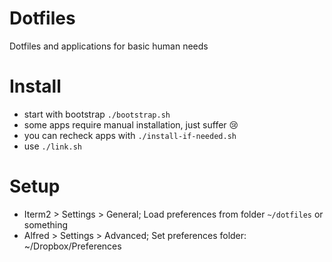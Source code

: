 # Dotfiles

Dotfiles and applications for basic human needs

# Install

- start with bootstrap `./bootstrap.sh`
- some apps require manual installation, just suffer 😢
- you can recheck apps with `./install-if-needed.sh`
- use `./link.sh`

# Setup

- Iterm2 > Settings > General; Load preferences from folder `~/dotfiles` or something
- Alfred > Settings > Advanced; Set preferences folder: ~/Dropbox/Preferences
